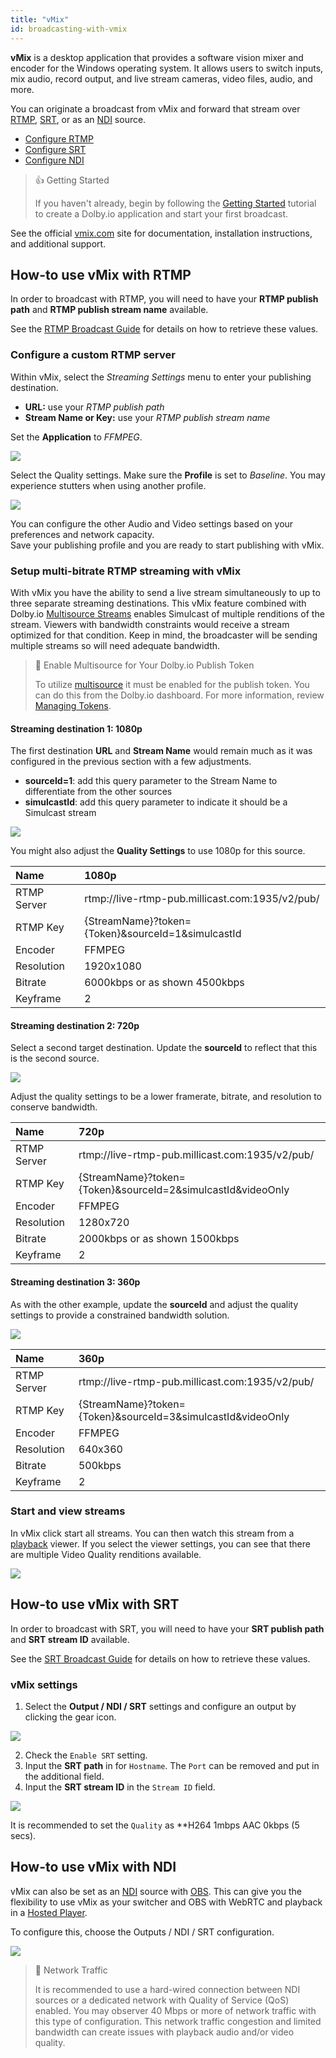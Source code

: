```yaml
---
title: "vMix"
id: broadcasting-with-vmix
---
```

**vMix** is a desktop application that provides a software vision mixer and encoder for the Windows operating system. It allows users to switch inputs, mix audio, record output, and live stream cameras, video files, audio, and more. 

You can originate a broadcast from vMix and forward that stream over [RTMP](/millicast/broadcast/using-rtmp-and-rtmps.md), [SRT](/millicast/broadcast/using-srt.md), or as an [NDI](/millicast/broadcast/using-ndi.md) source.

- [Configure RTMP](/millicast/software-encoders/broadcasting-with-vmix.md#how-to-use-vmix-with-rtmp)
- [Configure SRT](/millicast/software-encoders/broadcasting-with-vmix.md#how-to-use-vmix-with-srt)
- [Configure NDI](/millicast/software-encoders/broadcasting-with-vmix.md#how-to-use-vmix-with-ndi)

> 👍 Getting Started
> 
> If you haven't already, begin by following the [Getting Started](/millicast/getting-started/index.md) tutorial to create a Dolby.io application and start your first broadcast.

See the official [vmix.com](https://vmix.com) site for documentation, installation instructions, and additional support.

## How-to use vMix with RTMP

In order to broadcast with RTMP, you will need to have your **RTMP publish path** and **RTMP publish stream name** available.

See the [RTMP Broadcast Guide](/millicast/broadcast/using-rtmp-and-rtmps.md#how-to-find-your-rtmp-publish-url) for details on how to retrieve these values.

### Configure a custom RTMP server

Within vMix, select the _Streaming Settings_ menu to enter your publishing destination.

- **URL:** use your _RTMP publish path_
- **Stream Name or Key:** use your _RTMP publish stream name_

Set the **Application** to _FFMPEG_.


![](https://cdn.TODO.io/docs/readme/0f8d586-vMix_RTMP_settings.png)



Select the Quality settings. Make sure the **Profile** is set to _Baseline_. You may experience stutters when using another profile.


![](https://cdn.TODO.io/docs/readme/a45da15-vMix2.png)



You can configure the other Audio and Video settings based on your preferences and network capacity.  
Save your publishing profile and you are ready to start publishing with vMix.

### Setup multi-bitrate RTMP streaming with vMix

With vMix you have the ability to send a live stream simultaneously to up to three separate streaming destinations. This vMix feature combined with Dolby.io [Multisource Streams](/millicast/broadcast/multi-source-broadcasting.md) enables Simulcast of multiple renditions of the stream. Viewers with bandwidth constraints would receive a stream optimized for that condition. Keep in mind, the broadcaster will be sending multiple streams so will need adequate bandwidth.

> 📘 Enable Multisource for Your Dolby.io Publish Token
> 
> To utilize [multisource](/millicast/broadcast/multi-source-broadcasting.md) it must be enabled for the publish token. You can do this from the Dolby.io dashboard. For more information, review [Managing Tokens](/millicast/streaming-dashboard/managing-your-tokens.md).

#### Streaming destination 1: 1080p

The first destination **URL** and **Stream Name** would remain much as it was configured in the previous section with a few adjustments.

- **sourceId=1**: add this query parameter to the Stream Name to differentiate from the other sources
- **simulcastId**: add this query parameter to indicate it should be a Simulcast stream


![](https://cdn.TODO.io/docs/readme/7e2ecf5-vMixMBR1.png)



You might also adjust the **Quality Settings** to use 1080p for this source.

| Name        | 1080p                                             |
| :---------- | :------------------------------------------------ |
| RTMP Server | rtmp://live-rtmp-pub.millicast.com:1935/v2/pub/   |
| RTMP Key    | {StreamName}?token={Token}&sourceId=1&simulcastId |
| Encoder     | FFMPEG                                            |
| Resolution  | 1920x1080                                         |
| Bitrate     | 6000kbps or as shown 4500kbps                     |
| Keyframe    | 2                                                 |

#### Streaming destination 2: 720p

Select a second target destination. Update the **sourceId** to reflect that this is the second source.


![](https://cdn.TODO.io/docs/readme/382d056-vMixMBR2.png)



Adjust the quality settings to be a lower framerate, bitrate, and resolution to conserve bandwidth.

| Name        | 720p                                                        |
| :---------- | :---------------------------------------------------------- |
| RTMP Server | rtmp://live-rtmp-pub.millicast.com:1935/v2/pub/             |
| RTMP Key    | {StreamName}?token={Token}&sourceId=2&simulcastId&videoOnly |
| Encoder     | FFMPEG                                                      |
| Resolution  | 1280x720                                                    |
| Bitrate     | 2000kbps or as shown 1500kbps                               |
| Keyframe    | 2                                                           |

#### Streaming destination 3: 360p

As with the other example, update the **sourceId** and adjust the quality settings to provide a constrained bandwidth solution.


![](https://cdn.TODO.io/docs/readme/4917d44-vMixMBR3.png)



| Name        | 360p                                                        |
| :---------- | :---------------------------------------------------------- |
| RTMP Server | rtmp://live-rtmp-pub.millicast.com:1935/v2/pub/             |
| RTMP Key    | {StreamName}?token={Token}&sourceId=3&simulcastId&videoOnly |
| Encoder     | FFMPEG                                                      |
| Resolution  | 640x360                                                     |
| Bitrate     | 500kbps                                                     |
| Keyframe    | 2                                                           |

### Start and view streams

In vMix click start all streams. You can then watch this stream from a [playback](/millicast/playback/index.md) viewer. If you select the viewer settings, you can see that there are multiple Video Quality renditions available.


![](https://cdn.TODO.io/docs/readme/172b441-vMixABR4.png)



## How-to use vMix with SRT

In order to broadcast with SRT, you will need to have your **SRT publish path** and **SRT stream ID** available.

See the [SRT Broadcast Guide](/millicast/broadcast/using-srt.md) for details on how to retrieve these values.

### vMix settings

1. Select the **Output / NDI / SRT** settings and configure an output by clicking the gear icon.


![](https://cdn.TODO.io/docs/readme/0dfb241-vmix-srt-settings.png)



2. Check the `Enable SRT` setting.
3. Input the **SRT path** in for `Hostname`. The `Port` can be removed and put in the additional field.
4. Input the **SRT stream ID** in the `Stream ID` field.


![](https://cdn.TODO.io/docs/readme/d46cc52-vmix-srt-settings-paths.png)



It is recommended to set the `Quality` as **H264 1mbps AAC 0kbps (5 secs).

## How-to use vMix with NDI

vMix can also be set as an [NDI](/millicast/broadcast/using-ndi.md) source with [OBS](/millicast/software-encoders/using-obs.md). This can give you the flexibility to use vMix as your switcher and OBS with WebRTC and playback in a [Hosted Player](/millicast/playback/hosted-viewer.md).

To configure this, choose the Outputs / NDI / SRT configuration.


![](https://cdn.TODO.io/docs/readme/05de086-vMix_NDI.png)



> 🚧 Network Traffic
> 
> It is recommended to use a hard-wired connection between NDI sources or a dedicated network with Quality of Service (QoS) enabled. You may observer 40 Mbps or more of network traffic with this type of configuration. This network traffic congestion and limited bandwidth can create issues with playback audio and/or video quality.
